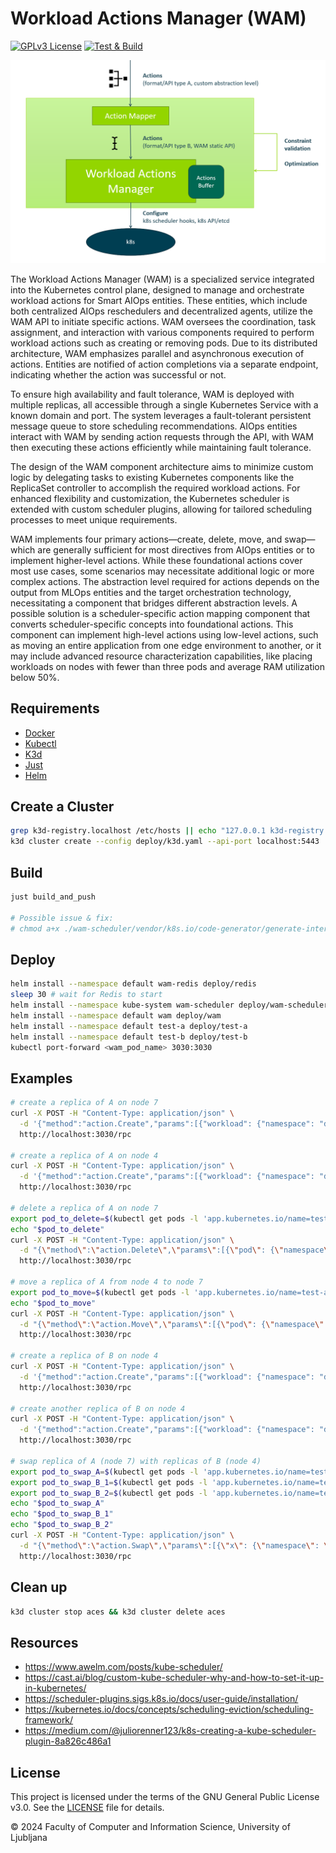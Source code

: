 # Workload Actions Manager (WAM)

[![GPLv3 License](https://img.shields.io/badge/License-GPLv3-blue.svg)](https://www.gnu.org/licenses/gpl-3.0)
[![Test & Build](https://github.com/ACES-EU/workload-actions-manager/actions/workflows/test_and_build.yaml/badge.svg?event=push)](https://github.com/ACES-EU/workload-actions-manager/actions/workflows/lint_and_test.yaml)

![architecture](docs/architecture.png)

The Workload Actions Manager (WAM) is a specialized service integrated into the Kubernetes control plane, designed to
manage and orchestrate workload actions for Smart AIOps entities. These entities, which include both centralized AIOps
reschedulers and decentralized agents, utilize the WAM API to initiate specific actions. WAM oversees the coordination,
task assignment, and interaction with various components required to perform workload actions such as creating or
removing pods. Due to its distributed architecture, WAM emphasizes parallel and asynchronous execution of actions.
Entities are notified of action completions via a separate endpoint, indicating whether the action was successful or
not.

To ensure high availability and fault tolerance, WAM is deployed with multiple replicas, all accessible through a single
Kubernetes Service with a known domain and port. The system leverages a fault-tolerant persistent message queue to store
scheduling recommendations. AIOps entities interact with WAM by sending action requests through the API, with WAM then
executing these actions efficiently while maintaining fault tolerance.

The design of the WAM component architecture aims to minimize custom logic by delegating tasks to existing Kubernetes
components like the ReplicaSet controller to accomplish the required workload actions. For enhanced flexibility and
customization, the Kubernetes scheduler is extended with custom scheduler plugins, allowing for tailored scheduling
processes to meet unique requirements.

WAM implements four primary actions—create, delete, move, and swap—which are generally sufficient for most directives
from AIOps entities or to implement higher-level actions. While these foundational actions cover most use cases, some
scenarios may necessitate additional logic or more complex actions. The abstraction level required for actions depends
on the output from MLOps entities and the target orchestration technology, necessitating a component that bridges
different abstraction levels. A possible solution is a scheduler-specific action mapping component that converts
scheduler-specific concepts into foundational actions. This component can implement high-level actions using low-level
actions, such as moving an entire application from one edge environment to another, or it may include advanced resource
characterization capabilities, like placing workloads on nodes with fewer than three pods and average RAM utilization
below 50%.

## Requirements

- [Docker](https://docs.docker.com/get-docker/)
- [Kubectl](https://kubernetes.io/docs/tasks/tools/#kubectl)
- [K3d](https://k3d.io/v5.2.2/#installation)
- [Just](https://github.com/casey/just?tab=readme-ov-file#installation)
- [Helm](https://helm.sh/docs/intro/install/)

## Create a Cluster

```bash
grep k3d-registry.localhost /etc/hosts || echo "127.0.0.1 k3d-registry.localhost" | sudo tee -a /etc/hosts
k3d cluster create --config deploy/k3d.yaml --api-port localhost:5443
```

## Build

```bash
just build_and_push

# Possible issue & fix:
# chmod a+x ./wam-scheduler/vendor/k8s.io/code-generator/generate-internal-groups.sh
```

## Deploy

```bash
helm install --namespace default wam-redis deploy/redis
sleep 30 # wait for Redis to start
helm install --namespace kube-system wam-scheduler deploy/wam-scheduler
helm install --namespace default wam deploy/wam
helm install --namespace default test-a deploy/test-a
helm install --namespace default test-b deploy/test-b
kubectl port-forward <wam_pod_name> 3030:3030
```

## Examples

```bash
# create a replica of A on node 7
curl -X POST -H "Content-Type: application/json" \
  -d '{"method":"action.Create","params":[{"workload": {"namespace": "default", "apiVersion": "apps/v1", "kind": "Deployment", "name": "test-a"}, "node": {"name": "k3d-aces-agent-7"}}], "id":"1"}' \
  http://localhost:3030/rpc
  
# create a replica of A on node 4
curl -X POST -H "Content-Type: application/json" \
  -d '{"method":"action.Create","params":[{"workload": {"namespace": "default", "apiVersion": "apps/v1", "kind": "Deployment", "name": "test-a"}, "node": {"name": "k3d-aces-agent-4"}}], "id":"1"}' \
  http://localhost:3030/rpc

# delete a replica of A on node 7
export pod_to_delete=$(kubectl get pods -l 'app.kubernetes.io/name=test-a' -o wide | grep 'k3d-aces-agent-7' | awk '{print $1}' | head -n 1)
echo "$pod_to_delete"
curl -X POST -H "Content-Type: application/json" \
  -d "{\"method\":\"action.Delete\",\"params\":[{\"pod\": {\"namespace\": \"default\", \"name\": \"$pod_to_delete\"}}], \"id\":\"1\"}" \
  http://localhost:3030/rpc

# move a replica of A from node 4 to node 7
export pod_to_move=$(kubectl get pods -l 'app.kubernetes.io/name=test-a' -o wide | grep 'k3d-aces-agent-4' | awk '{print $1}' | head -n 1)
echo "$pod_to_move"
curl -X POST -H "Content-Type: application/json" \
  -d "{\"method\":\"action.Move\",\"params\":[{\"pod\": {\"namespace\": \"default\", \"name\": \"$pod_to_move\"}, \"node\": {\"name\": \"k3d-aces-agent-7\"}}], \"id\":\"1\"}" \
  http://localhost:3030/rpc
  
# create a replica of B on node 4
curl -X POST -H "Content-Type: application/json" \
  -d '{"method":"action.Create","params":[{"workload": {"namespace": "default", "apiVersion": "apps/v1", "kind": "Deployment", "name": "test-b"}, "node": {"name": "k3d-aces-agent-4"}}], "id":"1"}' \
  http://localhost:3030/rpc

# create another replica of B on node 4
curl -X POST -H "Content-Type: application/json" \
  -d '{"method":"action.Create","params":[{"workload": {"namespace": "default", "apiVersion": "apps/v1", "kind": "Deployment", "name": "test-b"}, "node": {"name": "k3d-aces-agent-4"}}], "id":"1"}' \
  http://localhost:3030/rpc

# swap replica of A (node 7) with replicas of B (node 4)
export pod_to_swap_A=$(kubectl get pods -l 'app.kubernetes.io/name=test-a' -o wide | grep 'k3d-aces-agent-7' | awk '{print $1}' | head -n 1)
export pod_to_swap_B_1=$(kubectl get pods -l 'app.kubernetes.io/name=test-b' -o wide | grep 'k3d-aces-agent-4' | awk '{print $1}' | sort | head -n 1)
export pod_to_swap_B_2=$(kubectl get pods -l 'app.kubernetes.io/name=test-b' -o wide | grep 'k3d-aces-agent-4' | awk '{print $1}' | sort | tail -n 1)
echo "$pod_to_swap_A"
echo "$pod_to_swap_B_1"
echo "$pod_to_swap_B_2"
curl -X POST -H "Content-Type: application/json" \
  -d "{\"method\":\"action.Swap\",\"params\":[{\"x\": {\"namespace\": \"default\", \"name\": \"$pod_to_swap_A\"}, \"y\": [{\"namespace\": \"default\", \"name\": \"$pod_to_swap_B_1\"}, {\"namespace\": \"default\", \"name\": \"$pod_to_swap_B_2\"}]}], \"id\": \"1\"}" \
  http://localhost:3030/rpc
```

## Clean up

``` bash
k3d cluster stop aces && k3d cluster delete aces
```

## Resources

- https://www.awelm.com/posts/kube-scheduler/
- https://cast.ai/blog/custom-kube-scheduler-why-and-how-to-set-it-up-in-kubernetes/
- https://scheduler-plugins.sigs.k8s.io/docs/user-guide/installation/
- https://kubernetes.io/docs/concepts/scheduling-eviction/scheduling-framework/
- https://medium.com/@juliorenner123/k8s-creating-a-kube-scheduler-plugin-8a826c486a1

## License

This project is licensed under the terms of the GNU General Public License v3.0. See the [LICENSE](LICENSE) file for
details.

© 2024 Faculty of Computer and Information Science, University of Ljubljana
